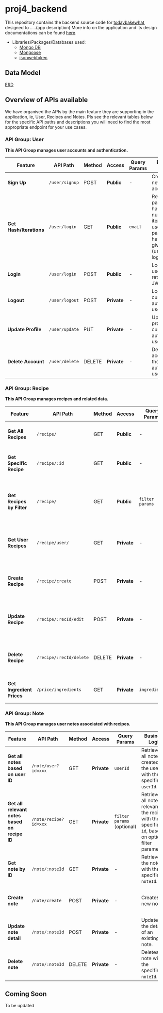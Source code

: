 # proj4_backend

This repository contains the backend source code for [todaybakewhat](https://todaybakewhat.onrender.com), designed to .....(app description)
More info on the application and its design documentations can be found [here](https://github.com/jx0906/proj4-frontend).

- Libraries/Packages/Databases used:
  - [Mongo DB](https://www.mongodb.com/)
  - [Mongoose](https://mongoosejs.com/)
  - [jsonwebtoken](https://www.npmjs.com/package/jsonwebtoken)

## Data Model

[ERD](https://app.diagrams.net/#Hjx0906%2Fproj4-backend%2Fmain%2FERD.drawio)

## Overview of APIs available

We have organised the APIs by the main feature they are supporting in the application, ie, User, Recipes and Notes. Pls see the relevant tables below for the specific API paths and descriptions you will need to find the most appropriate endpoint for your use cases.

### API Group: User

**This API Group manages user accounts and authentication.**

| Feature | API Path | Method | Access | Query Params | Business Logic | Sample Request | Sample Response |
|---|---|---|---|---|---|---|---|
| **Sign Up** | `/user/signup` | POST | **Public** | - | Creates a new user account. | `POST /user/signup` (with user data in request body) | `{"success": true, "data": { ...user data... }}` |
| **Get Hash/Iterations** | `/user/login` | GET | **Public** | `email` | Retrieves the password hash and number of iterations used for password hashing for a given email (used for login). | `GET /user/login?email=john.doe@example.com` | `{"salt": "...", "iterations": 10000}` |
| **Login** | `/user/login` | POST | **Public** | - | Logs in a user and returns a JWT token. | `POST /user/login` (with email and password in request body) | `eyJhbGciOiJIUzI1NiIsInR5cCI6IkpXVCJ9...` |
| **Logout** | `/user/logout` | POST | **Private** | - | Logs out the currently authenticated user. | `POST /user/logout` | `"logout success"` |
| **Update Profile** | `/user/update` | PUT | **Private** | - | Updates the profile of the currently authenticated user. | `PUT /user/update` (with updated user data in request body) | `{"success": true, "data": { ...updated user data... }}` |
| **Delete Account** | `/user/delete` | DELETE | **Private** | - | Deletes the account of the currently authenticated user. | `DELETE /user/delete` | `"user account successfully deleted"` |

### API Group: Recipe

**This API Group manages recipes and related data.**

| Feature | API Path | Method | Access | Query Params | Business Logic | Sample Request | Sample Response |
|---|---|---|---|---|---|---|---|
| **Get All Recipes** | `/recipe/` | GET | **Public** | - | Retrieves a list of all available recipes. | `GET /recipe/` | `{"recipes": [...recipe data...]}` |
| **Get Specific Recipe** | `/recipe/:id` | GET | **Public** | - | Retrieves details of a specific recipe by its ID. | `GET /recipe/12345` | `{...recipe data...}` |
| **Get Recipes by Filter** | `/recipe/` | GET | **Public** | `filter params` | Retrieves recipes based on specified filter criteria (e.g., cuisine, ingredients). | `GET /recipe/?cuisine=italian&vegetarian=true` | `{"recipes": [...recipe data...]}` |
| **Get User Recipes** | `/recipe/user/` | GET | **Private** | - | Retrieves a list of recipes created by the currently authenticated user. | `GET /recipe/user/` | `{"recipes": [...recipe data...]}` |
| **Create Recipe** | `/recipe/create` | POST | **Private** | - | Creates a new recipe for the currently authenticated user. | `POST /recipe/create` (with recipe data in request body) | `{"success": true, "data": { ...created recipe data... }}` |
| **Update Recipe** | `/recipe/:recId/edit` | POST | **Private** | - | Updates an existing recipe for the currently authenticated user. | `POST /recipe/12345/edit` (with updated recipe data in request body) | `{"success": true, "data": { ...updated recipe data... }}` |
| **Delete Recipe** | `/recipe/:recId/delete` | DELETE | **Private** | - | Deletes an existing recipe for the currently authenticated user. | `DELETE /recipe/12345/delete` | `"recipe deleted"` |
| **Get Ingredient Prices** | `/price/ingredients` | GET | **Private** | `ingredients` | Retrieves prices for specified ingredients. | `GET /price/ingredients?ingredients=sugar,flour,eggs` | `{...price data...}` |

### API Group: Note

**This API Group manages user notes associated with recipes.**

| Feature | API Path | Method | Access | Query Params | Business Logic | Sample Request | Sample Response |
|---|---|---|---|---|---|---|---|
| **Get all notes based on user ID** | `/note/user?id=xxx` | GET | **Private** | `userId` | Retrieves all notes created by the user with the specified `userId`. | `GET /note/user?id=658ac33fcfe93c8dbf43fb28` | `[{"restId": "...", "userId": "...", "date": "...", ...}]` |
| **Get all relevant notes based on recipe ID** | `/note/recipe?id=xxx` | GET | **Private** | `filter params` (optional) | Retrieves all notes relevant to the recipe with the specified `id`, based on optional filter parameters. | `GET /note/recipe?id=65ce1938aecd6e150c8abf55&date=2024-02-15` | `[{"restId": "...", "userId": "...", "date": "...", ...}]` |
| **Get note by ID** | `/note/:noteId` | GET | **Private** | - | Retrieves the note with the specified `noteId`. | `GET /note/65b8346fa1234567890abcde` | `{"restId": "...", "userId": "...", "date": "...", ...}` |
| **Create note** | `/note/create` | POST | **Private** | - | Creates a new note. | `POST /note/create` (with note data in request body) | `{"success": true, "data": { ...created note data... } }` |
| **Update note detail** | `/note/:noteId` | POST | **Private** | - | Updates the details of an existing note. | `POST /note/65b8346fa1234567890abcde` (with updated note data in request body) | `{"success": true, "data": { ...updated note data... } }` |
| **Delete note** | `/note/:noteId` | DELETE | **Private** | - | Deletes the note with the specified `noteId`. | `DELETE /note/65b8346fa1234567890abcde` | `{"success": true, "message": "Note deleted"}` |


## Coming Soon

To be updated
